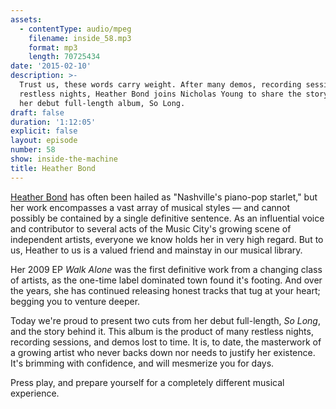 ```yaml
---
assets:
  - contentType: audio/mpeg
    filename: inside_58.mp3
    format: mp3
    length: 70725434
date: '2015-02-10'
description: >-
  Trust us, these words carry weight. After many demos, recording sessions, and
  restless nights, Heather Bond joins Nicholas Young to share the story behind
  her debut full-length album, So Long.
draft: false
duration: '1:12:05'
explicit: false
layout: episode
number: 58
show: inside-the-machine
title: Heather Bond
---
```

[Heather Bond](http://heatherbondmusic.com) has often been hailed as "Nashville's piano-pop starlet," but her work encompasses a vast array of musical styles &mdash; and cannot possibly be contained by a single definitive sentence. As an influential voice and contributor to several acts of the Music City's growing scene of independent artists, everyone we know holds her in very high regard. But to us, Heather to us is a valued friend and mainstay in our musical library.

Her 2009 EP *Walk Alone* was the first definitive work from a changing class of artists, as the one-time label dominated town found it's footing. And over the years, she has continued releasing honest tracks that tug at your heart; begging you to venture deeper.

Today we're proud to present two cuts from her debut full-length, *So Long*, and the story behind it. This album is the product of many restless nights, recording sessions, and demos lost to time. It is, to date, the masterwork of a growing artist who never backs down nor needs to justify her existence. It's brimming with confidence, and will mesmerize you for days.

Press play, and prepare yourself for a completely different musical experience.